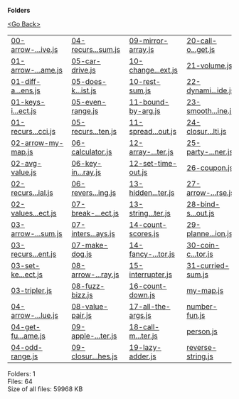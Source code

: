 **Folders**

[&lt;Go Back&gt;](../right.html)

  

<table><tbody><tr class="odd"><td><a href="00-arrow-addfive.js">00-arrow-...ive.js</a> </td><td><a href="04-recursive-sum.js">04-recurs...sum.js</a> </td><td><a href="09-mirror-array.js">09-mirror-array.js</a> </td><td><a href="20-call-on-target.js">20-call-o...get.js</a> </td></tr><tr class="even"><td><a href="01-arrow-full-name.js">01-arrow-...ame.js</a> </td><td><a href="05-car-drive.js">05-car-drive.js</a> </td><td><a href="10-change-context.js">10-change...ext.js</a> </td><td><a href="21-volume.js">21-volume.js</a> </td></tr><tr class="odd"><td><a href="01-diff-array-lens.js">01-diff-a...ens.js</a> </td><td><a href="05-does-key-exist.js">05-does-k...ist.js</a> </td><td><a href="10-rest-sum.js">10-rest-sum.js</a> </td><td><a href="22-dynamic-divide.js">22-dynami...ide.js</a> </td></tr><tr class="even"><td><a href="01-keys-in-object.js">01-keys-i...ect.js</a> </td><td><a href="05-even-range.js">05-even-range.js</a> </td><td><a href="11-bound-by-arg.js">11-bound-by-arg.js</a> </td><td><a href="23-smoothie-machine.js">23-smooth...ine.js</a> </td></tr><tr class="odd"><td><a href="01-recursive-fibonacci.js">01-recurs...cci.js</a> </td><td><a href="05-recursive-flatten.js">05-recurs...ten.js</a> </td><td><a href="11-spread-it-out.js">11-spread...out.js</a> </td><td><a href="24-closure-dynamic-multi.js">24-closur...lti.js</a> </td></tr><tr class="even"><td><a href="02-arrow-my-map.js">02-arrow-my-map.js</a> </td><td><a href="06-calculator.js">06-calculator.js</a> </td><td><a href="12-array-converter.js">12-array-...ter.js</a> </td><td><a href="25-party-planner.js">25-party-...ner.js</a> </td></tr><tr class="odd"><td><a href="02-avg-value.js">02-avg-value.js</a> </td><td><a href="06-key-in-object-array.js">06-key-in...ray.js</a> </td><td><a href="12-set-time-out.js">12-set-time-out.js</a> </td><td><a href="26-coupon.js">26-coupon.js</a> </td></tr><tr class="even"><td><a href="02-recursive-factorial.js">02-recurs...ial.js</a> </td><td><a href="06-reverse-string.js">06-revers...ing.js</a> </td><td><a href="13-hidden-counter.js">13-hidden...ter.js</a> </td><td><a href="27-arrow-reverse.js">27-arrow-...rse.js</a> </td></tr><tr class="odd"><td><a href="02-values-in-object.js">02-values...ect.js</a> </td><td><a href="07-break-down-object.js">07-break-...ect.js</a> </td><td><a href="13-string-converter.js">13-string...ter.js</a> </td><td><a href="28-bind-set-time-out.js">28-bind-s...out.js</a> </td></tr><tr class="even"><td><a href="03-arrow-rest-sum.js">03-arrow-...sum.js</a> </td><td><a href="07-intersect-arrays.js">07-inters...ays.js</a> </td><td><a href="14-count-scores.js">14-count-scores.js</a> </td><td><a href="29-planned-intersection.js">29-planne...ion.js</a> </td></tr><tr class="odd"><td><a href="03-recursive-exponent.js">03-recurs...ent.js</a> </td><td><a href="07-make-dog.js">07-make-dog.js</a> </td><td><a href="14-fancy-calculator.js">14-fancy-...tor.js</a> </td><td><a href="30-coin-collector.js">30-coin-c...tor.js</a> </td></tr><tr class="even"><td><a href="03-set-key-in-object.js">03-set-ke...ect.js</a> </td><td><a href="08-arrow-mirror-array.js">08-arrow-...ray.js</a> </td><td><a href="15-interrupter.js">15-interrupter.js</a> </td><td><a href="31-curried-sum.js">31-curried-sum.js</a> </td></tr><tr class="odd"><td><a href="03-tripler.js">03-tripler.js</a> </td><td><a href="08-fuzz-bizz.js">08-fuzz-bizz.js</a> </td><td><a href="16-count-down.js">16-count-down.js</a> </td><td><a href="my-map.js">my-map.js</a> </td></tr><tr class="even"><td><a href="04-arrow-average-value.js">04-arrow-...lue.js</a> </td><td><a href="08-value-pair.js">08-value-pair.js</a> </td><td><a href="17-all-the-args.js">17-all-the-args.js</a> </td><td><a href="number-fun.js">number-fun.js</a> </td></tr><tr class="odd"><td><a href="04-get-full-name.js">04-get-fu...ame.js</a> </td><td><a href="09-apple-counter.js">09-apple-...ter.js</a> </td><td><a href="18-call-me-later.js">18-call-m...ter.js</a> </td><td><a href="person.js">person.js</a> </td></tr><tr class="even"><td><a href="04-odd-range.js">04-odd-range.js</a> </td><td><a href="09-closure-sandwiches.js">09-closur...hes.js</a> </td><td><a href="19-lazy-adder.js">19-lazy-adder.js</a> </td><td><a href="reverse-string.js">reverse-string.js</a> </td></tr></tbody></table>

Folders: 1  
Files: 64  
Size of all files: 59968 KB
